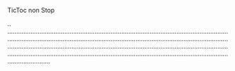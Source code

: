 TicToc non Stop

..
........................................................................................................................................................................................................................................................................................................................................................................................................................................................................................................................................